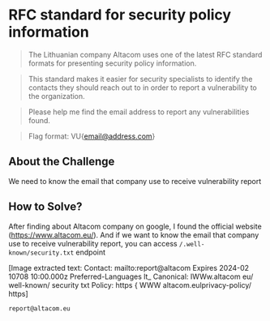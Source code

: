 # RFC standard for security policy information
> The Lithuanian company Altacom uses one of the latest RFC standard formats for presenting security policy information.

> This standard makes it easier for security specialists to identify the contacts they should reach out to in order to report a vulnerability to the organization.

> Please help me find the email address to report any vulnerabilities found.

> Flag format: VU{email@address.com}

## About the Challenge
We need to know the email that company use to receive vulnerability report

## How to Solve?
After finding about Altacom company on google, I found the official website (https://www.altacom.eu/). And if we want to know the email that company use to receive vulnerability report, you can access `/.well-known/security.txt` endpoint


[Image extracted text: Contact:
mailto:report@altacom
Expires
2024-02
10708
10:00.000z
Preferred-Languages
lt_
Canonical:
IWWw.altacom
eu/
well-known/ security
txt
Policy:
https
{ WWW
altacom.eulprivacy-policy/
https]


```
report@altacom.eu
```
